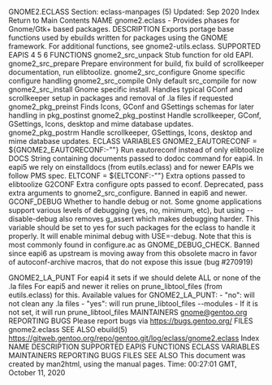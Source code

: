 GNOME2.ECLASS
Section: eclass-manpages (5)
Updated: Sep 2020
Index Return to Main Contents
NAME
gnome2.eclass - Provides phases for Gnome/Gtk+ based packages.
DESCRIPTION
Exports portage base functions used by ebuilds written for packages using the GNOME framework. For additional functions, see gnome2-utils.eclass.
SUPPORTED EAPIS
4 5 6
FUNCTIONS
gnome2_src_unpack
Stub function for old EAPI.
gnome2_src_prepare
Prepare environment for build, fix build of scrollkeeper documentation, run elibtoolize.
gnome2_src_configure
Gnome specific configure handling
gnome2_src_compile
Only default src_compile for now
gnome2_src_install
Gnome specific install. Handles typical GConf and scrollkeeper setup in packages and removal of .la files if requested
gnome2_pkg_preinst
Finds Icons, GConf and GSettings schemas for later handling in pkg_postinst
gnome2_pkg_postinst
Handle scrollkeeper, GConf, GSettings, Icons, desktop and mime database updates.
gnome2_pkg_postrm
Handle scrollkeeper, GSettings, Icons, desktop and mime database updates.
ECLASS VARIABLES
GNOME2_EAUTORECONF = ${GNOME2_EAUTORECONF:-""}
Run eautoreconf instead of only elibtoolize
DOCS
String containing documents passed to dodoc command for eapi4. In eapi5 we rely on einstalldocs (from eutils.eclass) and for newer EAPIs we follow PMS spec.
ELTCONF = ${ELTCONF:-""}
Extra options passed to elibtoolize
G2CONF
Extra configure opts passed to econf. Deprecated, pass extra arguments to gnome2_src_configure. Banned in eapi6 and newer.
GCONF_DEBUG
Whether to handle debug or not. Some gnome applications support various levels of debugging (yes, no, minimum, etc), but using --disable-debug also removes g_assert which makes debugging harder. This variable should be set to yes for such packages for the eclass to handle it properly. It will enable minimal debug with USE=-debug. Note that this is most commonly found in configure.ac as GNOME_DEBUG_CHECK.
Banned since eapi6 as upstream is moving away from this obsolete macro in favor of autoconf-archive macros, that do not expose this issue (bug #270919)

GNOME2_LA_PUNT
For eapi4 it sets if we should delete ALL or none of the .la files For eapi5 and newer it relies on prune_libtool_files (from eutils.eclass) for this. Available values for GNOME2_LA_PUNT: - "no": will not clean any .la files - "yes": will run prune_libtool_files --modules - If it is not set, it will run prune_libtool_files
MAINTAINERS
gnome@gentoo.org
REPORTING BUGS
Please report bugs via https://bugs.gentoo.org/
FILES
gnome2.eclass
SEE ALSO
ebuild(5)
https://gitweb.gentoo.org/repo/gentoo.git/log/eclass/gnome2.eclass
Index
NAME
DESCRIPTION
SUPPORTED EAPIS
FUNCTIONS
ECLASS VARIABLES
MAINTAINERS
REPORTING BUGS
FILES
SEE ALSO
This document was created by man2html, using the manual pages.
Time: 00:27:01 GMT, October 11, 2020